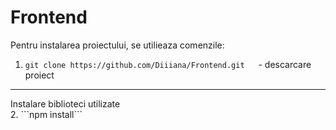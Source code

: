 # Frontend

Pentru instalarea proiectului, se utilieaza comenzile:

1. ```git clone https://github.com/Diiiana/Frontend.git```      &emsp; - descarcare proiect
<hr />
Instalare biblioteci utilizate<br />
2. ```npm install```
